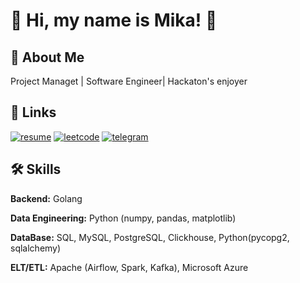 # 👋 Hi, my name is Mika! 👋

## 🚀 About Me
Project Managet | Software Engineer| Hackaton's enjoyer

## 🔗 Links 
[![resume](https://img.shields.io/badge/resume-000?style=for-the-badge&logo=ko-fi&logoColor=white)](https://drive.google.com/file/d/1MZuscX8TTnU1H-ISJ-fVoI5cBZ_iVh-d/view?usp=sharing)
[![leetcode](https://img.shields.io/badge/leetcode-FFFFFF?style=for-the-badge&logo=leetcode&logoColor=yellow)](https://leetcode.com/u/mikaereli/)
[![telegram](https://img.shields.io/badge/telegram-1DA1F2?style=for-the-badge&logo=telegram&logoColor=white)](https://t.me/minkailtolabaev)


## 🛠 Skills
**Backend:** Golang

**Data Engineering:** Python (numpy, pandas, matplotlib)

**DataBase:** SQL, MySQL, PostgreSQL, Clickhouse, Python(pycopg2, sqlalchemy)

**ELT/ETL:** Apache (Airflow, Spark, Kafka), Microsoft Azure
